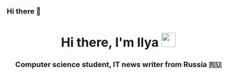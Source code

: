 ### Hi there 👋

<h1 align="center">Hi there, I'm Ilya </a> 
<img src="https://github.com/blackcater/blackcater/raw/main/images/Hi.gif" height="32"/></h1>
<h3 align="center">Computer science student, IT news writer from Russia 🇷🇺</h3>

<img src="!C:\Users\kurse\OneDrive\Робочий стіл\Нова папка (3)'\1.jpg" alt="">
